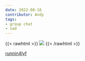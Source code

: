 ```yaml
---
date: 2022-08-16
contributor: Andy
tags:
- group chat
- sad
---
```


{{< rawhtml >}}
  <img src="https://files.slack.com/files-pri/T0CUSBBJP-F08HF041PHP/image_from_ios.jpg">
{{< /rawhtml >}}

[runnin4lyf](https://www.reddit.com/r/dataisbeautiful/comments/1j8cw0v/disparity_in_cleveland_sports_browns_vs_cavs/)

